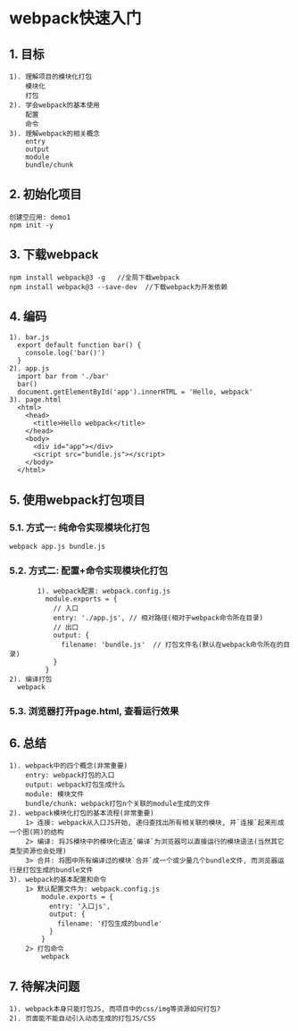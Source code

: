 # webpack快速入门
## 1. 目标
    1). 理解项目的模块化打包
        模块化
        打包
    2). 学会webpack的基本使用
        配置
        命令
    3). 理解webpack的相关概念
        entry
        output
        module
        bundle/chunk
           
## 2. 初始化项目
    创建空应用: demo1
    npm init -y
    
## 3. 下载webpack
    npm install webpack@3 -g   //全局下载webpack
    npm install webpack@3 --save-dev  //下载webpack为开发依赖
    
## 4. 编码
    1). bar.js
      export default function bar() {
        console.log('bar()')
      }
    2). app.js
      import bar from './bar'
      bar()
      document.getElementById('app').innerHTML = 'Hello, webpack'
    3). page.html
      <html>
        <head>
          <title>Hello webpack</title>
        </head>
        <body>
          <div id="app"></div>
          <script src="bundle.js"></script>
        </body>
      </html>
      
## 5. 使用webpack打包项目
### 5.1. 方式一: 纯命令实现模块化打包
	webpack app.js bundle.js
### 5.2. 方式二: 配置+命令实现模块化打包
           1). webpack配置: webpack.config.js
             module.exports = {
               // 入口
               entry: './app.js', // 相对路径(相对于webpack命令所在目录)
               // 出口
               output: {
                 filename: 'bundle.js'  // 打包文件名(默认在webpack命令所在的目录)
               }
             }
    2). 编译打包
      webpack
### 5.3. 浏览器打开page.html, 查看运行效果

## 6. 总结
    1). webpack中的四个概念(非常重要)
        entry: webpack打包的入口
        output: webpack打包生成什么
        module: 模块文件
        bundle/chunk: webpack打包n个关联的module生成的文件
    2). webpack模块化打包的基本流程(非常重要)
		1> 连接: webpack从入口JS开始, 递归查找出所有相关联的模块, 并`连接`起来形成一个图(网)的结构
        2> 编译: 将JS模块中的模块化语法`编译`为浏览器可以直接运行的模块语法(当然其它类型资源也会处理)
		3> 合并: 将图中所有编译过的模块`合并`成一个或少量几个bundle文件, 而浏览器运行是打包生成的bundle文件
    3). webpack的基本配置和命令
        1> 默认配置文件为: webpack.config.js
            module.exports = {
              entry: '入口js',
              output: {
                filename: '打包生成的bundle'
              }
            }
        2> 打包命令
            webpack

## 7. 待解决问题
    1). webpack本身只能打包JS, 而项目中的css/img等资源如何打包?
    2). 页面能不能自动引入动态生成的打包JS/CSS